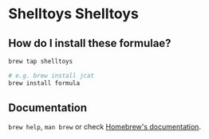 # Shelltoys Shelltoys

## How do I install these formulae?
```sh
brew tap shelltoys

# e.g. brew install jcat
brew install formula
```

## Documentation
`brew help`, `man brew` or check [Homebrew's documentation](https://docs.brew.sh).
